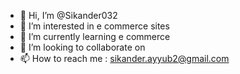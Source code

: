 - 👋 Hi, I’m @Sikander032
- 👀 I’m interested in e commerce sites
- 🌱 I’m currently learning e commerce
- 💞️ I’m looking to collaborate on
- 📫 How to reach me :
sikander.ayyub2@gmail.com

<!---
Sikander032/Sikander032 is a ✨ special ✨ repository because its `README.md` (this file) appears on your GitHub profile.
You can click the Preview link to take a look at your changes.
--->

